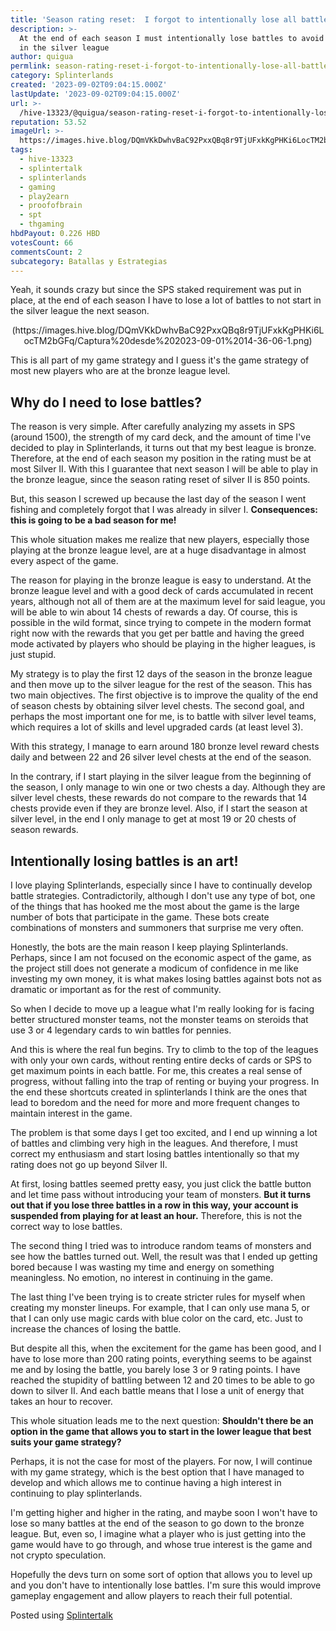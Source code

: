 ```yaml
---
title: 'Season rating reset:  I forgot to intentionally lose all battles at the EOS'
description: >-
  At the end of each season I must intentionally lose battles to avoid starting
  in the silver league
author: quigua
permlink: season-rating-reset-i-forgot-to-intentionally-lose-all-battles-at-the-eos
category: Splinterlands
created: '2023-09-02T09:04:15.000Z'
lastUpdate: '2023-09-02T09:04:15.000Z'
url: >-
  /hive-13323/@quigua/season-rating-reset-i-forgot-to-intentionally-lose-all-battles-at-the-eos
reputation: 53.52
imageUrl: >-
  https://images.hive.blog/DQmVKkDwhvBaC92PxxQBq8r9TjUFxkKgPHKi6LocTM2bGFq/Captura%20desde%202023-09-01%2014-36-06-1.png
tags:
  - hive-13323
  - splintertalk
  - splinterlands
  - gaming
  - play2earn
  - proofofbrain
  - spt
  - thgaming
hbdPayout: 0.226 HBD
votesCount: 66
commentsCount: 2
subcategory: Batallas y Estrategias
---
```


Yeah, it sounds crazy but since the SPS staked requirement was put in place, at the end of each season I have to lose a lot of battles to not start in the silver league the next season.

<center>
(https://images.hive.blog/DQmVKkDwhvBaC92PxxQBq8r9TjUFxkKgPHKi6LocTM2bGFq/Captura%20desde%202023-09-01%2014-36-06-1.png)
</center>

This is all part of my game strategy and I guess it's the game strategy of most new players who are at the bronze league level.

## Why do I need to lose battles?

The reason is very simple. After carefully analyzing my assets in SPS (around 1500), the strength of my card deck, and the amount of time I've decided to play in Splinterlands, it turns out that my best league is bronze. 
Therefore, at the end of each season my position in the rating must be at most Silver II. With this I guarantee that next season I will be able to play in the bronze league, since the season rating reset of silver II is 850 points.


But, this season I screwed up because the last day of the season I went fishing and completely forgot that I was already in silver I. **Consequences: this is going to be a bad season for me!**


This whole situation makes me realize that new players, especially those playing at the bronze league level, are at a huge disadvantage in almost every aspect of the game.

The reason for playing in the bronze league is easy to understand. At the bronze league level and with a good deck of cards accumulated in recent years, although not all of them are at the maximum level for said league, you will be able to win about 14 chests of rewards a day. Of course, this is possible in the wild format, since trying to compete in the modern format right now with the rewards that you get per battle and having the greed mode activated by players who should be playing in the higher leagues, is just stupid. 

My strategy is to play the first 12 days of the season in the bronze league and then move up to the silver league for the rest of the season. This has two main objectives. The first objective is to improve the quality of the end of season chests by obtaining silver level chests. The second goal, and perhaps the most important one for me, is to battle with silver level teams, which requires a lot of skills and level upgraded cards (at least level 3).

With this strategy, I manage to earn around 180 bronze level reward chests daily and between 22 and 26 silver level chests at the end of the season. 

In the contrary, if I start playing in the silver league from the beginning of the season, I only manage to win one or two chests a day. Although they are silver level chests, these rewards do not compare to the rewards that 14 chests provide even if they are bronze level. Also, if I start the season at silver level, in the end I only manage to get at most 19 or 20 chests of season rewards.


## Intentionally losing battles is an art!

I love playing Splinterlands, especially since I have to continually develop battle strategies. Contradictorily, although I don't use any type of bot, one of the things that has hooked me the most about the game is the large number of bots that participate in the game. These bots create combinations of monsters and summoners that surprise me very often.

Honestly, the bots are the main reason I keep playing Splinterlands. Perhaps, since I am not focused on the economic aspect of the game, as the project still does not generate a modicum of confidence in me like investing my own money, it is what makes losing battles against bots not as dramatic or important as for the rest of community.


So when I decide to move up a league what I'm really looking for is facing better structured monster teams, not the monster teams on steroids that use 3 or 4 legendary cards to win battles for pennies.

And this is where the real fun begins. Try to climb to the top of the leagues with only your own cards, without renting entire decks of cards or SPS to get maximum points in each battle. For me, this creates a real sense of progress, without falling into the trap of renting or buying your progress. In the end these shortcuts created in splinterlands I think are the ones that lead to boredom and the need for more and more frequent changes to maintain interest in the game.

The problem is that some days I get too excited, and I end up winning a lot of battles and climbing very high in the leagues. And therefore, I must correct my enthusiasm and start losing battles intentionally so that my rating does not go up beyond Silver II.


At first, losing battles seemed pretty easy, you just click the battle button and let time pass without introducing your team of monsters. **But it turns out that if you lose three battles in a row in this way, your account is suspended from playing for at least an hour.** Therefore, this is not the correct way to lose battles.


The second thing I tried was to introduce random teams of monsters and see how the battles turned out. Well, the result was that I ended up getting bored because I was wasting my time and energy on something meaningless. No emotion, no interest in continuing in the game.

The last thing I've been trying is to create stricter rules for myself when creating my monster lineups. For example, that I can only use mana 5, or that I can only use magic cards with blue color on the card, etc. Just to increase the chances of losing the battle.

But despite all this, when the excitement for the game has been good, and I have to lose more than 200 rating points, everything seems to be against me and by losing the battle, you barely lose 3 or 9 rating points. I have reached the stupidity of battling between 12 and 20 times to be able to go down to silver II. And each battle means that I lose a unit of energy that takes an hour to recover.

This whole situation leads me to the next question: **Shouldn't there be an option in the game that allows you to start in the lower league that best suits your game strategy?**


Perhaps, it is not the case for most of the players. For now, I will continue with my game strategy, which is the best option that I have managed to develop and which allows me to continue having a high interest in continuing to play splinterlands.

I'm getting higher and higher in the rating, and maybe soon I won't have to lose so many battles at the end of the season to go down to the bronze league. But, even so, I imagine what a player who is just getting into the game would have to go through, and whose true interest is the game and not crypto speculation.


Hopefully the devs turn on some sort of option that allows you to level up and you don't have to intentionally lose battles. I'm sure this would improve gameplay engagement and allow players to reach their full potential.

Posted using [Splintertalk](https://www.splintertalk.io/@quigua/season-rating-reset-i-forgot-to-intentionally-lose-all-battles-at-the-eos)

